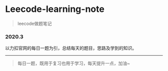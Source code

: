 # Leecode-learning-note
>leecode做题笔记

### 2020.3 
以力扣官网的每日一题为引，总结每天的题目，思路及学到的知识。

---
>每日一题，既用于复习也用于学习，每天提升一点，加油~
